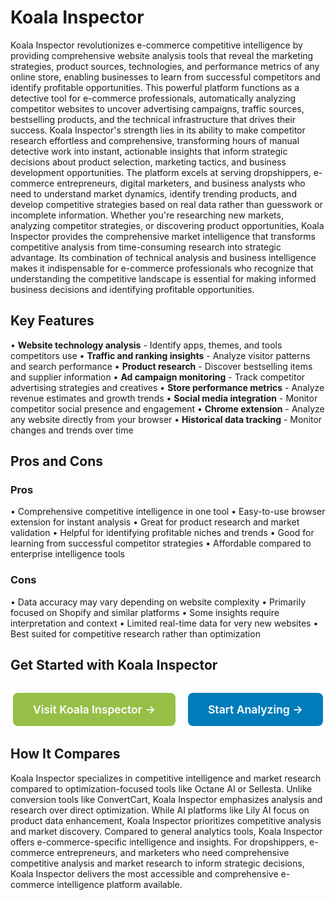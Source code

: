 # Koala Inspector

Koala Inspector revolutionizes e-commerce competitive intelligence by providing comprehensive website analysis tools that reveal the marketing strategies, product sources, technologies, and performance metrics of any online store, enabling businesses to learn from successful competitors and identify profitable opportunities. This powerful platform functions as a detective tool for e-commerce professionals, automatically analyzing competitor websites to uncover advertising campaigns, traffic sources, bestselling products, and the technical infrastructure that drives their success. Koala Inspector's strength lies in its ability to make competitor research effortless and comprehensive, transforming hours of manual detective work into instant, actionable insights that inform strategic decisions about product selection, marketing tactics, and business development opportunities. The platform excels at serving dropshippers, e-commerce entrepreneurs, digital marketers, and business analysts who need to understand market dynamics, identify trending products, and develop competitive strategies based on real data rather than guesswork or incomplete information. Whether you're researching new markets, analyzing competitor strategies, or discovering product opportunities, Koala Inspector provides the comprehensive market intelligence that transforms competitive analysis from time-consuming research into strategic advantage. Its combination of technical analysis and business intelligence makes it indispensable for e-commerce professionals who recognize that understanding the competitive landscape is essential for making informed business decisions and identifying profitable opportunities.

## Key Features

• **Website technology analysis** - Identify apps, themes, and tools competitors use
• **Traffic and ranking insights** - Analyze visitor patterns and search performance
• **Product research** - Discover bestselling items and supplier information
• **Ad campaign monitoring** - Track competitor advertising strategies and creatives
• **Store performance metrics** - Analyze revenue estimates and growth trends
• **Social media integration** - Monitor competitor social presence and engagement
• **Chrome extension** - Analyze any website directly from your browser
• **Historical data tracking** - Monitor changes and trends over time

## Pros and Cons

### Pros
• Comprehensive competitive intelligence in one tool
• Easy-to-use browser extension for instant analysis
• Great for product research and market validation
• Helpful for identifying profitable niches and trends
• Good for learning from successful competitor strategies
• Affordable compared to enterprise intelligence tools

### Cons
• Data accuracy may vary depending on website complexity
• Primarily focused on Shopify and similar platforms
• Some insights require interpretation and context
• Limited real-time data for very new websites
• Best suited for competitive research rather than optimization

## Get Started with Koala Inspector

<div style="text-align: center; margin: 2rem 0;">
  <a href="https://koala-app.com" target="_blank" rel="noopener noreferrer" style="display: inline-block; background: #96BF47; color: white; padding: 1rem 2rem; text-decoration: none; border-radius: 8px; font-weight: 600; font-size: 1.1rem; margin-right: 1rem;">Visit Koala Inspector →</a>
  <a href="https://koala-app.com/signup" target="_blank" rel="noopener noreferrer" style="display: inline-block; background: #007cba; color: white; padding: 1rem 2rem; text-decoration: none; border-radius: 8px; font-weight: 600; font-size: 1.1rem;">Start Analyzing →</a>
</div>

## How It Compares

Koala Inspector specializes in competitive intelligence and market research compared to optimization-focused tools like Octane AI or Sellesta. Unlike conversion tools like ConvertCart, Koala Inspector emphasizes analysis and research over direct optimization. While AI platforms like Lily AI focus on product data enhancement, Koala Inspector prioritizes competitive analysis and market discovery. Compared to general analytics tools, Koala Inspector offers e-commerce-specific intelligence and insights. For dropshippers, e-commerce entrepreneurs, and marketers who need comprehensive competitive analysis and market research to inform strategic decisions, Koala Inspector delivers the most accessible and comprehensive e-commerce intelligence platform available.